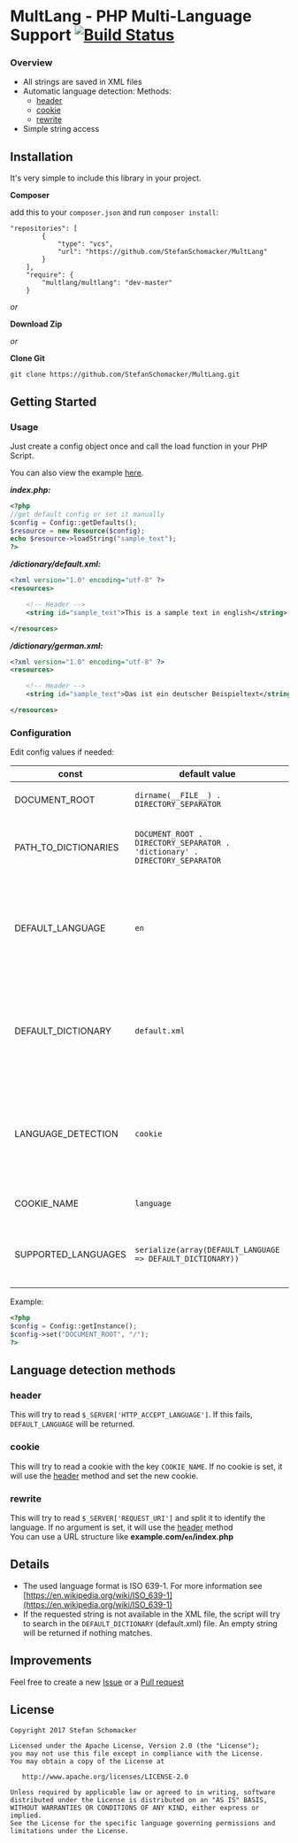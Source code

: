 # MultLang - PHP Multi-Language Support [![Build Status](https://travis-ci.org/StefanSchomacker/MultLang.svg?branch=master)](https://travis-ci.org/StefanSchomacker/MultLang)

### Overview
* All strings are saved in XML files
* Automatic language detection: Methods:
    * [header](#header)
    * [cookie](#cookie)
    * [rewrite](#rewrite)
* Simple string access

## Installation
It's very simple to include this library in your project.

**Composer**

add this to your `composer.json` and run `composer install`:
```
"repositories": [
        {
            "type": "vcs",
            "url": "https://github.com/StefanSchomacker/MultLang"
        }
    ],
    "require": {
        "multlang/multlang": "dev-master"
    }
```

_or_

**Download Zip**

_or_

**Clone Git**

```
git clone https://github.com/StefanSchomacker/MultLang.git
```

## Getting Started

### Usage

Just create a config object once and call the load function in your PHP Script.

You can also view the example [here](https://github.com/StefanSchomacker/MultLang/tree/master/example).

_**index.php:**_
```php
<?php
//get default config or set it manually
$config = Config::getDefaults();
$resource = new Resource($config);
echo $resource->loadString("sample_text");
?>
```

_**/dictionary/default.xml:**_
```xml
<?xml version="1.0" encoding="utf-8" ?>
<resources>

    <!-- Header -->
    <string id="sample_text">This is a sample text in english</string>

</resources>
```

_**/dictionary/german.xml:**_
```xml
<?xml version="1.0" encoding="utf-8" ?>
<resources>

    <!-- Header -->
    <string id="sample_text">Das ist ein deutscher Beispieltext</string>

</resources>
```

### Configuration
Edit config values if needed:

const | default value | description
------------ | ------------- | -------------
DOCUMENT_ROOT | `dirname(__FILE__) . DIRECTORY_SEPARATOR` | Path to document root
PATH_TO_DICTIONARIES | `DOCUMENT_ROOT . DIRECTORY_SEPARATOR . 'dictionary' . DIRECTORY_SEPARATOR` | Path to dictionary folder. Folder contains all XML files
DEFAULT_LANGUAGE | `en` | Default language in ISO 639-1 format. The constant will be used, if language cannot be determined
DEFAULT_DICTIONARY | `default.xml` | This XML file will be used, if other files are not available. This file should contain all string items.
LANGUAGE_DETECTION | `cookie` | This defines the method to detect the language. Choose between **['header'](#header)**, **['cookie'](#cookie)** and **['rewrite'](#rewrite)**.
COOKIE_NAME | `language` | Default key for the cookie.
SUPPORTED_LANGUAGES | `serialize(array(DEFAULT_LANGUAGE => DEFAULT_DICTIONARY))` | Contains all supported languages. <br/> Example: `"de" => "german.xml",`

Example:
```php
<?php
$config = Config::getInstance();
$config->set("DOCUMENT_ROOT", "/");
?>
```

## Language detection methods

### header
This will try to read `$_SERVER['HTTP_ACCEPT_LANGUAGE']`. 
If this fails, `DEFAULT_LANGUAGE` will be returned.

### cookie
This will try to read a cookie with the key `COOKIE_NAME`. 
If no cookie is set, it will use the [header](#header) method and set the new cookie.

### rewrite
This will try to read `$_SERVER['REQUEST_URI']` and split it to identify the language.
If no argument is set, it will use the [header](#header) method
<br />
You can use a URL structure like **example.com/`en`/index.php**

## Details
* The used language format is ISO 639-1. For more information see [https://en.wikipedia.org/wiki/ISO_639-1](https://en.wikipedia.org/wiki/ISO_639-1)
* If the requested string is not available in the XML file, the script will try to search in the `DEFAULT_DICTIONARY` (default.xml) file. An empty string will be returned if nothing matches.

## Improvements
Feel free to create a new
[Issue](https://github.com/StefanSchomacker/MultLang/issues) or a 
[Pull request](https://github.com/StefanSchomacker/MultLang/pulls)

## License
    Copyright 2017 Stefan Schomacker

    Licensed under the Apache License, Version 2.0 (the "License");
    you may not use this file except in compliance with the License.
    You may obtain a copy of the License at

       http://www.apache.org/licenses/LICENSE-2.0

    Unless required by applicable law or agreed to in writing, software
    distributed under the License is distributed on an "AS IS" BASIS,
    WITHOUT WARRANTIES OR CONDITIONS OF ANY KIND, either express or implied.
    See the License for the specific language governing permissions and
    limitations under the License.
